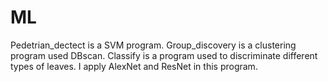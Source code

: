 # ML
Pedetrian_dectect is a SVM program.
Group_discovery is a clustering program used DBscan.
Classify is a program used to discriminate different types of leaves. I apply AlexNet and ResNet in this program.
